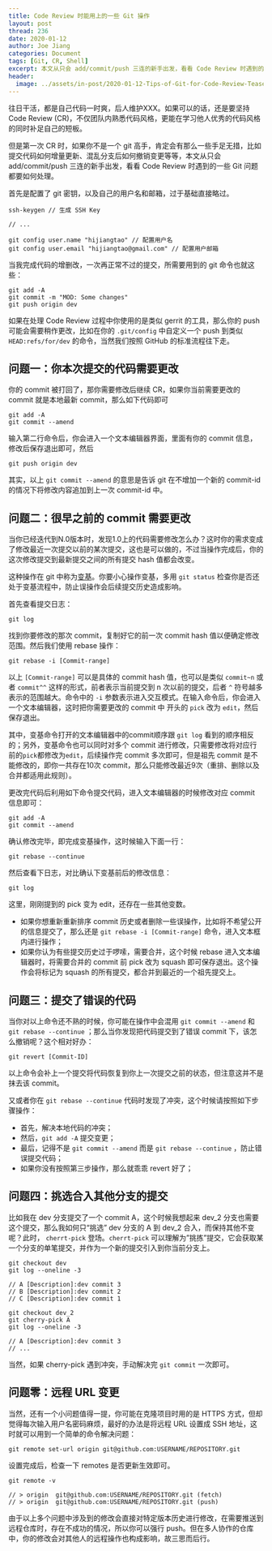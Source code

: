 ```yaml
---
title: Code Review 时能用上的一些 Git 操作
layout: post
thread: 236
date: 2020-01-12
author: Joe Jiang
categories: Document
tags: [Git, CR, Shell]
excerpt: 本文从只会 add/commit/push 三连的新手出发，看看 Code Review 时遇到的一些 Git 问题都要如何处理。
header:
  image: ../assets/in-post/2020-01-12-Tips-of-Git-for-Code-Review-Teaser.png
---
```


往日干活，都是自己代码一时爽，后人维护XXX。如果可以的话，还是要坚持 Code Review (CR)，不仅团队内熟悉代码风格，更能在学习他人优秀的代码风格的同时补足自己的短板。

但是第一次 CR 时，如果你不是一个 git 高手，肯定会有那么一些手足无措，比如提交代码如何增量更新、混乱分支后如何撤销变更等等，本文从只会 add/commit/push 三连的新手出发，看看 Code Review 时遇到的一些 Git 问题都要如何处理。

首先是配置了 git 密钥，以及自己的用户名和邮箱，过于基础直接略过。

    ssh-keygen // 生成 SSH Key
    
    // ...
    
    git config user.name "hijiangtao" // 配置用户名
    git config user.email "hijiangtao@gmail.com" // 配置用户邮箱

当我完成代码的增删改，一次再正常不过的提交，所需要用到的 git 命令也就这些：

    git add -A
    git commit -m "MOD: Some changes"
    git push origin dev

如果在处理 Code Review 过程中你使用的是类似 gerrit 的工具，那么你的 push 可能会需要稍作更改，比如在你的 `.git/config` 中自定义一个 push 到类似 `HEAD:refs/for/dev` 的命令，当然我们按照 GitHub 的标准流程往下走。

## 问题一：你本次提交的代码需要更改

你的 commit 被打回了，那你需要修改后继续 CR，如果你当前需要更改的 commit 就是本地最新 commit，那么如下代码即可

    git add -A
    git commit --amend

输入第二行命令后，你会进入一个文本编辑器界面，里面有你的 commit 信息，修改后保存退出即可，然后

    git push origin dev

其实，以上 `git commit --amend` 的意思是告诉 git 在不增加一个新的 commit-id 的情况下将修改内容追加到上一次 commit-id 中。

## 问题二：很早之前的 commit 需要更改

当你已经迭代到N.0版本时，发现1.0上的代码需要修改怎么办？这时你的需求变成了修改最近一次提交以前的某次提交，这也是可以做的，不过当操作完成后，你的这次修改提交到最新提交之间的所有提交 hash 值都会改变。

这种操作在 git 中称为[变基](https://git-scm.com/book/zh/v2/Git-分支-变基)。你要小心操作变基，多用 `git status` 检查你是否还处于变基流程中，防止误操作会后续提交历史造成影响。

首先查看提交日志：

    git log

找到你要修改的那次 commit，复制好它的前一次 commit hash 值以便确定修改范围。然后我们使用 rebase 操作：

    git rebase -i [Commit-range]

以上 `[Commit-range]` 可以是具体的 commit hash 值，也可以是类似 `commit~n` 或者 `commit^^` 这样的形式，前者表示当前提交到 n 次以前的提交，后者 `^` 符号越多表示的范围越大。命令中的 `-i` 参数表示进入交互模式。在输入命令后，你会进入一个文本编辑器，这时把你需要更改的 commit 中 开头的 `pick` 改为 `edit`，然后保存退出。

其中，变基命令打开的文本编辑器中的commit顺序跟 `git log` 看到的顺序相反的；另外，变基命令也可以同时对多个 commit 进行修改，只需要修改将对应行前的`pick`都修改为`edit`，后续操作完 commit 多次即可，但是祖先 commit 是不能修改的，即你一共存在10次 commit，那么只能修改最近9次（重排、删除以及合并都适用此规则）。

更改完代码后利用如下命令提交代码，进入文本编辑器的时候修改对应 commit 信息即可：

    git add -A
    git commit --amend

确认修改完毕，即完成变基操作，这时候输入下面一行：

    git rebase --continue

然后查看下日志，对比确认下变基前后的修改信息：

    git log

这里，刚刚提到的 pick 变为 edit，还存在一些其他变数。

- 如果你想重新重新排序 commit 历史或者删除一些误操作，比如将不希望公开的信息提交了，那么还是 `git rebase -i [Commit-range]` 命令，进入文本框内进行操作；
- 如果你认为有些提交历史过于啰嗦，需要合并，这个时候 rebase 进入文本编辑器时，将需要合并的 commit 前 pick 改为 squash 即可保存退出。这个操作会将标记为 squash 的所有提交，都合并到最近的一个祖先提交上。

## 问题三：提交了错误的代码

当你对以上命令还不熟的时候，你可能在操作中会混用 `git commit --amend` 和 `git rebase --continue` ；那么当你发现把代码提交到了错误 commit 下，该怎么撤销呢？这个相对好办：

    git revert [Commit-ID]

以上命令会补上一个提交将代码恢复到你上一次提交之前的状态，但注意这并不是抹去该 commit。

又或者你在 `git rebase --continue` 代码时发现了冲突，这个时候请按照如下步骤操作：

- 首先，解决本地代码的冲突；
- 然后，`git add -A` 提交变更；
- 最后，记得不是 `git commit --amend` 而是 `git rebase --continue` ，防止错误提交代码；
- 如果你没有按照第三步操作，那么就乖乖 revert 好了；

## 问题四：挑选合入其他分支的提交

比如我在 dev 分支提交了一个 commit A，这个时候我想起来 dev_2 分支也需要这个提交，那么我如何只“挑选” dev 分支的 A 到 dev_2 合入，而保持其他不变呢？此时， `cherrt-pick` 登场。`cherrt-pick` 可以理解为”挑拣”提交，它会获取某一个分支的单笔提交，并作为一个新的提交引入到你当前分支上。

    git checkout dev
    git log --oneline -3
    
    // A [Description]:dev commit 3
    // B [Description]:dev commit 2
    // C [Description]:dev commit 1
    
    git checkout dev_2
    git cherry-pick A
    git log --oneline -3
    
    // A [Description]:dev commit 3
    // ...

当然，如果 cherry-pick 遇到冲突，手动解决完 `git commit` 一次即可。

## 问题零：远程 URL 变更

当然，还有一个小问题值得一提，你可能在克隆项目时用的是 HTTPS 方式，但却觉得每次输入用户名密码麻烦，最好的办法是将远程 URL 设置成 SSH 地址，这时就可以用到一个简单的命令解决问题：

    git remote set-url origin git@github.com:USERNAME/REPOSITORY.git

设置完成后，检查一下 remotes 是否更新生效即可。

    git remote -v
    
    // > origin  git@github.com:USERNAME/REPOSITORY.git (fetch)
    // > origin  git@github.com:USERNAME/REPOSITORY.git (push)

由于以上多个问题中涉及到的修改会直接对特定版本历史进行修改，在需要推送到远程仓库时，存在不成功的情况，所以你可以强行 push。但在多人协作的仓库中，你的修改会对其他人的远程操作也构成影响，故三思而后行。